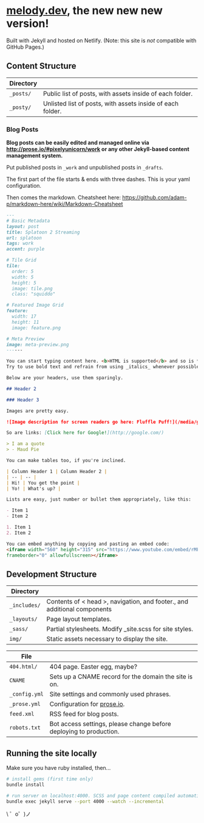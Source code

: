 # [melody.dev](https://melody.dev/), the new new new version!

Built with Jekyll and hosted on Netlify. (Note: this site is _not_ compatible with GitHub Pages.)

## Content Structure

| Directory |  |
| --- | --- |
| ````_posts/```` | Public list of posts, with assets inside of each folder. |
| ````_posty/```` | Unlisted list of posts, with assets inside of each folder. |

### Blog Posts

**Blog posts can be easily edited and managed online via http://prose.io/#pixelyunicorn/work or any other Jekyll-based content management system.**

Put published posts in ````_work```` and unpublished posts in ````_drafts````.

The first part of the file starts & ends with three dashes. This is your yaml configuration.

Then comes the markdown. Cheatsheet here: https://github.com/adam-p/markdown-here/wiki/Markdown-Cheatsheet

````markdown
---
# Basic Metadata
layout: post
title: Splatoon 2 Streaming
url: splatoon
tags: work
accent: purple

# Tile Grid
tile:
  order: 5
  width: 5
  height: 5
  image: tile.png
  class: "squiddo"

# Featured Image Grid
feature:
  width: 17
  height: 11
  image: feature.png

# Meta Preview
image: meta-preview.png
------

You can start typing content here. <b>HTML is supported</b> and so is **markdown syntax.**
Try to use bold text and refrain from using _italics_ whenever possible.

Below are your headers, use them sparingly.

## Header 2

### Header 3

Images are pretty easy.

![Image description for screen readers go here: Fluffle Puff!](/media/guests/flufflepuff-avatar.png)

So are links: [Click here for Google!](http://google.com/)

> I am a quote
> - Maud Pie

You can make tables too, if you're inclined.

| Column Header 1 | Column Header 2 |
| -- | -- |
| Hi! | You get the point |
| Yo! | What's up? |

Lists are easy, just number or bullet them appropriately, like this:

- Item 1
- Item 2

1. Item 1
2. Item 2

You can embed anything by copying and pasting an embed code:
<iframe width="560" height="315" src="https://www.youtube.com/embed/rMFWc_FMhqs"
frameborder="0" allowfullscreen></iframe>

````

## Development Structure

| Directory |  |
| --- | --- |
| ````_includes/```` | Contents of < head >, navigation, and footer., and additional components |
| ````_layouts/```` | Page layout templates. |
| ````_sass/```` | Partial stylesheets. Modify _site.scss for site styles. |
| ````img/```` | Static assets necessary to display the site. |

| File |  |
| --- | --- |
| ````404.html/```` | 404 page. Easter egg, maybe? |
| ````CNAME```` | Sets up a CNAME record for the domain the site is on. |
| ````_config.yml```` | Site settings and commonly used phrases.  |
| ````_prose.yml```` | Configuration for [prose.io](http://prose.io/).  |
| ````feed.xml```` | RSS feed for blog posts. |
| ````robots.txt```` | Bot access settings, please change before deploying to production. |

## Running the site locally

Make sure you have ruby installed, then...

````bash
# install gems (first time only)
bundle install

# run server on localhost:4000. SCSS and page content compiled automatically on save.
bundle exec jekyll serve --port 4000 --watch --incremental
````

\ ゜o゜)ノ
